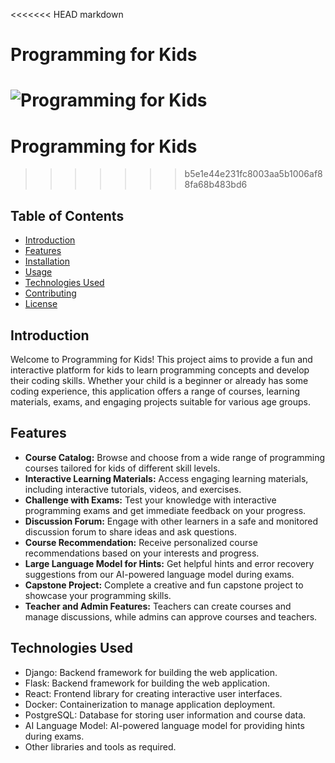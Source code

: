 <<<<<<< HEAD
markdown
# Programming for Kids

![Programming for Kids](https://example.com/path/to/image.png)
=======
# Programming for Kids

>>>>>>> b5e1e44e231fc8003aa5b1006af88fa68b483bd6

## Table of Contents

- [Introduction](#introduction)
- [Features](#features)
- [Installation](#installation)
- [Usage](#usage)
- [Technologies Used](#technologies-used)
- [Contributing](#contributing)
- [License](#license)

## Introduction

Welcome to Programming for Kids! This project aims to provide a fun and interactive platform for kids to learn programming concepts and develop their coding skills. Whether your child is a beginner or already has some coding experience, this application offers a range of courses, learning materials, exams, and engaging projects suitable for various age groups.

## Features

- **Course Catalog:** Browse and choose from a wide range of programming courses tailored for kids of different skill levels.
- **Interactive Learning Materials:** Access engaging learning materials, including interactive tutorials, videos, and exercises.
- **Challenge with Exams:** Test your knowledge with interactive programming exams and get immediate feedback on your progress.
- **Discussion Forum:** Engage with other learners in a safe and monitored discussion forum to share ideas and ask questions.
- **Course Recommendation:** Receive personalized course recommendations based on your interests and progress.
- **Large Language Model for Hints:** Get helpful hints and error recovery suggestions from our AI-powered language model during exams.
- **Capstone Project:** Complete a creative and fun capstone project to showcase your programming skills.
- **Teacher and Admin Features:** Teachers can create courses and manage discussions, while admins can approve courses and teachers.


## Technologies Used

- Django: Backend framework for building the web application.
- Flask: Backend framework for building the web application.
- React: Frontend library for creating interactive user interfaces.
- Docker: Containerization to manage application deployment.
- PostgreSQL: Database for storing user information and course data.
- AI Language Model: AI-powered language model for providing hints during exams.
- Other libraries and tools as required.

